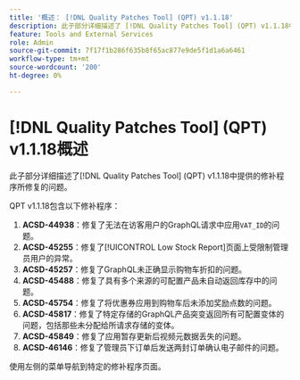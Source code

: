 ```yaml
---
title: '概述： [!DNL Quality Patches Tool] (QPT) v1.1.18'
description: 此子部分详细描述了 [!DNL Quality Patches Tool] (QPT) v1.1.18中提供的修补程序所修复的问题。
feature: Tools and External Services
role: Admin
source-git-commit: 7f17f1b286f635b8f65ac877e9de5f1d1a6a6461
workflow-type: tm+mt
source-wordcount: '200'
ht-degree: 0%

---
```


# [!DNL Quality Patches Tool] (QPT) v1.1.18概述

此子部分详细描述了[!DNL Quality Patches Tool] (QPT) v1.1.18中提供的修补程序所修复的问题。

QPT v1.1.18包含以下修补程序：

1. **ACSD-44938**：修复了无法在访客用户的GraphQL请求中应用`VAT_ID`的问题。
1. **ACSD-45255**：修复了[!UICONTROL Low Stock Report]页面上受限制管理员用户的异常。
1. **ACSD-45257**：修复了GraphQL未正确显示购物车折扣的问题。
1. **ACSD-45488**：修复了具有多个来源的可配置产品未自动返回库存中的问题。
1. **ACSD-45754**：修复了将优惠券应用到购物车后未添加奖励点数的问题。
1. **ACSD-45817**：修复了特定存储的GraphQL产品突变返回所有可配置变体的问题，包括那些未分配给所请求存储的变体。
1. **ACSD-45849**：修复了应用暂存更新后视频元数据丢失的问题。
1. **ACSD-46146**：修复了管理员下订单后发送两封订单确认电子邮件的问题。

使用左侧的菜单导航到特定的修补程序页面。
